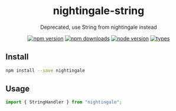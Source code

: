 <h1 align="center">
  nightingale-string
</h1>

<p align="center">
  Deprecated, use String from nightingale instead
</p>

<p align="center">
  <a href="https://npmjs.org/package/nightingale-string"><img src="https://img.shields.io/npm/v/nightingale-string.svg?style=flat-square" alt="npm version"></a>
  <a href="https://npmjs.org/package/nightingale-string"><img src="https://img.shields.io/npm/dw/nightingale-string.svg?style=flat-square" alt="npm downloads"></a>
  <a href="https://npmjs.org/package/nightingale-string"><img src="https://img.shields.io/node/v/nightingale-string.svg?style=flat-square" alt="node version"></a>
  <a href="https://npmjs.org/package/nightingale-string"><img src="https://img.shields.io/npm/types/nightingale-string.svg?style=flat-square" alt="types"></a>
</p>

## Install

```sh
npm install --save nightingale
```

## Usage

```js
import { StringHandler } from "nightingale";
```
